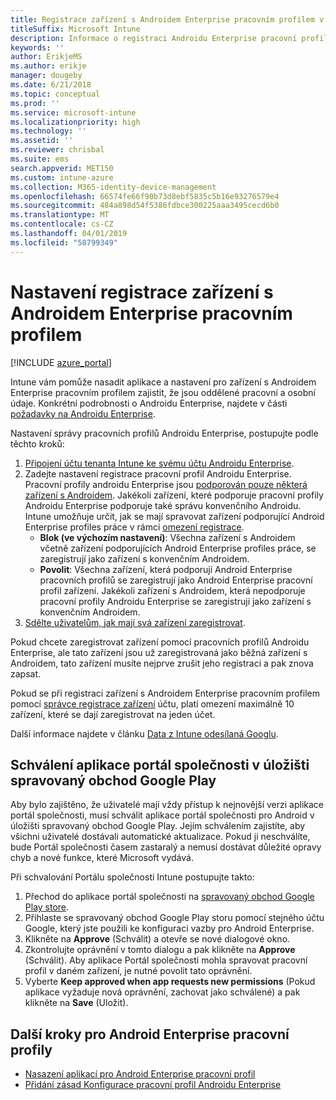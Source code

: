 ```yaml
---
title: Registrace zařízení s Androidem Enterprise pracovním profilem v Intune
titleSuffix: Microsoft Intune
description: Informace o registraci Androidu Enterprise pracovní profil zařízení v Intune.
keywords: ''
author: ErikjeMS
ms.author: erikje
manager: dougeby
ms.date: 6/21/2018
ms.topic: conceptual
ms.prod: ''
ms.service: microsoft-intune
ms.localizationpriority: high
ms.technology: ''
ms.assetid: ''
ms.reviewer: chrisbal
ms.suite: ems
search.appverid: MET150
ms.custom: intune-azure
ms.collection: M365-identity-device-management
ms.openlocfilehash: 66574fe66f90b73d8ebf5835c5b16e93276579e4
ms.sourcegitcommit: 484a898d54f5386fdbce300225aaa3495cecd6b0
ms.translationtype: MT
ms.contentlocale: cs-CZ
ms.lasthandoff: 04/01/2019
ms.locfileid: "58799349"
---
```

# <a name="set-up-enrollment-of-android-enterprise-work-profile-devices"></a>Nastavení registrace zařízení s Androidem Enterprise pracovním profilem

[!INCLUDE [azure_portal](./includes/azure_portal.md)]

Intune vám pomůže nasadit aplikace a nastavení pro zařízení s Androidem Enterprise pracovním profilem zajistit, že jsou oddělené pracovní a osobní údaje. Konkrétní podrobnosti o Androidu Enterprise, najdete v části [požadavky na Androidu Enterprise](https://support.google.com/work/android/answer/6174145?hl=en&ref_topic=6151012).

Nastavení správy pracovních profilů Androidu Enterprise, postupujte podle těchto kroků:

1. [Připojení účtu tenanta Intune ke svému účtu Androidu Enterprise](connect-intune-android-enterprise.md).
2. Zadejte nastavení registrace pracovní profil Androidu Enterprise. Pracovní profily androidu Enterprise jsou [podporován pouze některá zařízení s Androidem](https://support.google.com/work/android/answer/6174145?hl=en&ref_topic=6151012%20style=%22target=new_window%22). Jakékoli zařízení, které podporuje pracovní profily Androidu Enterprise podporuje také správu konvenčního Androidu. Intune umožňuje určit, jak se mají spravovat zařízení podporující Android Enterprise profiles práce v rámci [omezení registrace](enrollment-restrictions-set.md).
    - **Blok (ve výchozím nastavení)**:  Všechna zařízení s Androidem včetně zařízení podporujících Android Enterprise profiles práce, se zaregistrují jako zařízení s konvenčním Androidem.
    - **Povolit**: Všechna zařízení, která podporují Android Enterprise pracovních profilů se zaregistrují jako Android Enterprise pracovní profil zařízení. Jakékoli zařízení s Androidem, která nepodporuje pracovní profily Androidu Enterprise se zaregistrují jako zařízení s konvenčním Androidem.
3. [Sdělte uživatelům, jak mají svá zařízení zaregistrovat](/intune-user-help/enroll-your-device-in-intune-android).


Pokud chcete zaregistrovat zařízení pomocí pracovních profilů Androidu Enterprise, ale tato zařízení jsou už zaregistrovaná jako běžná zařízení s Androidem, tato zařízení musíte nejprve zrušit jeho registraci a pak znova zapsat.

Pokud se při registraci zařízení s Androidem Enterprise pracovním profilem pomocí [správce registrace zařízení](device-enrollment-manager-enroll.md) účtu, platí omezení maximálně 10 zařízení, které se dají zaregistrovat na jeden účet.

Další informace najdete v článku [Data z Intune odesílaná Googlu](data-intune-sends-to-google.md).

## <a name="approve-the-company-portal-app-in-the-managed-google-play-store"></a>Schválení aplikace portál společnosti v úložišti spravovaný obchod Google Play

Aby bylo zajištěno, že uživatelé mají vždy přístup k nejnovější verzi aplikace portál společnosti, musí schválit aplikace portál společnosti pro Android v úložišti spravovaný obchod Google Play. Jejím schválením zajistíte, aby všichni uživatelé dostávali automatické aktualizace. Pokud ji neschválíte, bude Portál společnosti časem zastaralý a nemusí dostávat důležité opravy chyb a nové funkce, které Microsoft vydává.

Při schvalování Portálu společnosti Intune postupujte takto:

1.  Přechod do aplikace portál společnosti na [spravovaný obchod Google Play store](https://play.google.com/work/apps/details?id=com.microsoft.windowsintune.companyportal).
2.  Přihlaste se spravovaný obchod Google Play storu pomocí stejného účtu Google, který jste použili ke konfiguraci vazby pro Android Enterprise.
3.  Klikněte na **Approve** (Schválit) a otevře se nové dialogové okno.
4.  Zkontrolujte oprávnění v tomto dialogu a pak klikněte na **Approve** (Schválit). Aby aplikace Portál společnosti mohla spravovat pracovní profil v daném zařízení, je nutné povolit tato oprávnění.
5.  Vyberte **Keep approved when app requests new permissions** (Pokud aplikace vyžaduje nová oprávnění, zachovat jako schválené) a pak klikněte na **Save** (Uložit).

## <a name="next-steps-for-android-enterprise-work-profiles"></a>Další kroky pro Android Enterprise pracovní profily
- [Nasazení aplikací pro Android Enterprise pracovní profil](apps-add-android-for-work.md)
- [Přidání zásad Konfigurace pracovní profil Androidu Enterprise](device-profiles.md)
